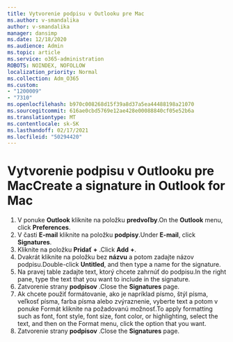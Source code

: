 ```yaml
---
title: Vytvorenie podpisu v Outlooku pre Mac
ms.author: v-smandalika
author: v-smandalika
manager: dansimp
ms.date: 12/18/2020
ms.audience: Admin
ms.topic: article
ms.service: o365-administration
ROBOTS: NOINDEX, NOFOLLOW
localization_priority: Normal
ms.collection: Adm_O365
ms.custom:
- "1200009"
- "7310"
ms.openlocfilehash: b970c008268d15f39a8d37a5ea44488198a21070
ms.sourcegitcommit: 616ae0cbd5769e12ae428e00088840cf05e52b6a
ms.translationtype: MT
ms.contentlocale: sk-SK
ms.lasthandoff: 02/17/2021
ms.locfileid: "50294420"
---
```

# <a name="create-a-signature-in-outlook-for-mac"></a><span data-ttu-id="d126c-102">Vytvorenie podpisu v Outlooku pre Mac</span><span class="sxs-lookup"><span data-stu-id="d126c-102">Create a signature in Outlook for Mac</span></span>

1.  <span data-ttu-id="d126c-103">V ponuke **Outlook** kliknite na položku **predvoľby**.</span><span class="sxs-lookup"><span data-stu-id="d126c-103">On the **Outlook** menu, click **Preferences**.</span></span>
2.  <span data-ttu-id="d126c-104">V časti **E-mail** kliknite na položku **podpisy**.</span><span class="sxs-lookup"><span data-stu-id="d126c-104">Under **E-mail**, click **Signatures**.</span></span>
3.  <span data-ttu-id="d126c-105">Kliknite na položku **Pridať** **+** .</span><span class="sxs-lookup"><span data-stu-id="d126c-105">Click **Add** **+**.</span></span>
4.  <span data-ttu-id="d126c-106">Dvakrát kliknite na položku bez **názvu** a potom zadajte názov podpisu.</span><span class="sxs-lookup"><span data-stu-id="d126c-106">Double-click **Untitled**, and then type a name for the signature.</span></span>
5.  <span data-ttu-id="d126c-107">Na pravej table zadajte text, ktorý chcete zahrnúť do podpisu.</span><span class="sxs-lookup"><span data-stu-id="d126c-107">In the right pane, type the text that you want to include in the signature.</span></span>
6.  <span data-ttu-id="d126c-108">Zatvorenie strany **podpisov** .</span><span class="sxs-lookup"><span data-stu-id="d126c-108">Close the **Signatures** page.</span></span>
7.  <span data-ttu-id="d126c-109">Ak chcete použiť formátovanie, ako je napríklad písmo, štýl písma, veľkosť písma, farba písma alebo zvýraznenie, vyberte text a potom v ponuke Formát kliknite na požadovanú možnosť.</span><span class="sxs-lookup"><span data-stu-id="d126c-109">To apply formatting such as font, font style, font size, font color, or highlighting, select the text, and then on the Format menu, click the option that you want.</span></span>
8.  <span data-ttu-id="d126c-110">Zatvorenie strany **podpisov** .</span><span class="sxs-lookup"><span data-stu-id="d126c-110">Close the **Signatures** page.</span></span>
